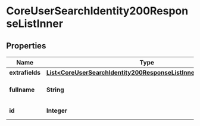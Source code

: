 

# CoreUserSearchIdentity200ResponseListInner


## Properties

| Name | Type | Description | Notes |
|------------ | ------------- | ------------- | -------------|
|**extrafields** | [**List&lt;CoreUserSearchIdentity200ResponseListInnerExtrafieldsInner&gt;**](CoreUserSearchIdentity200ResponseListInnerExtrafieldsInner.md) |  |  [optional] |
|**fullname** | **String** | The fullname of the user |  [optional] |
|**id** | **Integer** | ID of the user |  [optional] |



